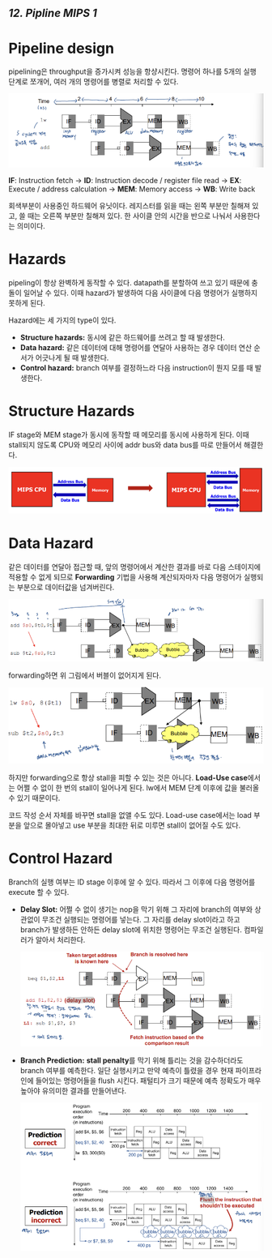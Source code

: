 ## *12. Pipline MIPS 1*



# Pipeline design

pipelining은 throughput을 증가시켜 성능을 항샹시킨다. 명령어 하나를 5개의 실행 단계로 쪼개어, 여러 개의 명령어를 병렬로 처리할 수 있다.

![12-11](./image/12-11.png)

**IF**: Instruction fetch -> **ID**: Instruction decode / register file read -> **EX**: Execute / address calculation -> **MEM**: Memory access -> **WB**: Write back

회색부분이 사용중인 하드웨어 유닛이다. 레지스터를 읽을 때는 왼쪽 부분만 칠해져 있고, 쓸 때는 오른쪽 부분만 칠해져 있다. 한 사이클 안의 시간을 반으로 나눠서 사용한다는 의미이다.



# Hazards

pipeling이 항상 완벽하게 동작할 수 있다. datapath를 분할하여 쓰고 있기 때문에 충돌이 일어날 수 있다. 이때 hazard가 발생하여 다음 사이클에 다음 명령어가 실행하지 못하게 된다.

Hazard에는 세 가지의 type이 있다.

- **Structure hazards:** 동시에 같은 하드웨어를 쓰려고 할 때 발생한다.
- **Data hazard:** 같은 데이터에 대해 명령어를 연달아 사용하는 경우 데이터 연산 순서가 어긋나게 될 때  발생한다.
- **Control hazard:** branch 여부를 결정하느라 다음 instruction이 뭔지 모를 때 발생한다.



# Structure Hazards

IF stage와 MEM stage가 동시에 동작할 때 메모리를 동시에 사용하게 된다. 이때 stall되지 않도록 CPU와 메모리 사이에 addr bus와 data bus를 따로 만들어서 해결한다.

![12-13](./image/12-13.png)



# Data Hazard

같은 데이터를 연달아 접근할 때, 앞의 명령어에서 계산한 결과를 바로 다음 스테이지에 적용할 수 없게 되므로 **Forwarding** 기법을 사용해 계산되자마자 다음 명령어가 실행되는 부분으로 데이터값을 넘겨버린다.

![12-16](./image/12-16.png)

forwarding하면 위 그림에서 버블이 없어지게 된다.

![12-17](./image/12-17.png)

하지만 forwarding으로 항상 stall을 피할 수 있는 것은 아니다. **Load-Use case**에서는 어쩔 수 없이 한 번의 stall이 일어나게 된다. lw에서 MEM 단계 이후에 값을 불러올 수 있기 때문이다.

코드 작성 순서 자체를 바꾸면 stall을 없앨 수도 있다. Load-use case에서는 load 부분을 앞으로 몰아넣고 use 부분을 최대한 뒤로 미루면 stall이 없어질 수도 있다.



# Control Hazard

Branch의 실행 여부는 ID stage 이후에 알 수 있다. 따라서 그 이후에 다음 명령어를 execute 할 수 있다. 

- **Delay Slot:** 어쩔 수 없이 생기는 nop을 막기 위해 그 자리에 branch의 여부와 상관없이 무조건 실행되는 명령어를 넣는다. 그 자리를 delay slot이라고 하고 branch가 발생하든 안하든 delay slot에 위치한 명령어는 무조건 실행된다. 컴파일러가 알아서 처리한다.

  ![12-21](./image/12-21.png)

- **Branch Prediction:** **stall penalty**를 막기 위해 틀리는 것을 감수하더라도 branch 여부를 예측한다. 일단 실행시키고 만약 예측이 틀렸을 경우 현재 파이프라인에 들어있는 명령어들을 flush 시킨다. 패털티가 크기 때문에 예측 정확도가 매우 높아야 유의미한 결과를 만들어낸다.

  ![12-25](./image/12-25.png)
